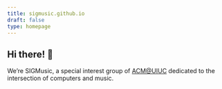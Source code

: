 ```yaml
---
title: sigmusic.github.io
draft: false
type: homepage
---
```


## Hi there! 👋

We’re SIGMusic, a special interest group of [ACM@UIUC](https://acm.illinois.edu/) dedicated to the intersection of computers and music.

